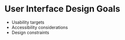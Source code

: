 # User Interface Design Goals

- Usability targets
- Accessibility considerations
- Design constraints

